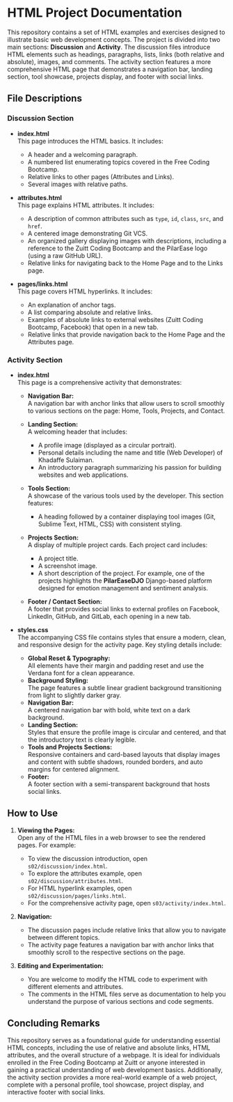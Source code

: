 # HTML Project Documentation

This repository contains a set of HTML examples and exercises designed to illustrate basic web development concepts. The project is divided into two main sections: **Discussion** and **Activity**. The discussion files introduce HTML elements such as headings, paragraphs, lists, links (both relative and absolute), images, and comments. The activity section features a more comprehensive HTML page that demonstrates a navigation bar, landing section, tool showcase, projects display, and footer with social links.

## File Descriptions

### Discussion Section

- **index.html**  
  This page introduces the HTML basics. It includes:
  - A header and a welcoming paragraph.
  - A numbered list enumerating topics covered in the Free Coding Bootcamp.
  - Relative links to other pages (Attributes and Links).
  - Several images with relative paths.

- **attributes.html**  
  This page explains HTML attributes. It includes:
  - A description of common attributes such as `type`, `id`, `class`, `src`, and `href`.
  - A centered image demonstrating Git VCS.
  - An organized gallery displaying images with descriptions, including a reference to the Zuitt Coding Bootcamp and the PilarEase logo (using a raw GitHub URL).
  - Relative links for navigating back to the Home Page and to the Links page.

- **pages/links.html**  
  This page covers HTML hyperlinks. It includes:
  - An explanation of anchor tags.
  - A list comparing absolute and relative links.
  - Examples of absolute links to external websites (Zuitt Coding Bootcamp, Facebook) that open in a new tab.
  - Relative links that provide navigation back to the Home Page and the Attributes page.

### Activity Section

- **index.html**  
  This page is a comprehensive activity that demonstrates:
  - **Navigation Bar:**  
    A navigation bar with anchor links that allow users to scroll smoothly to various sections on the page: Home, Tools, Projects, and Contact.
  
  - **Landing Section:**  
    A welcoming header that includes:
    - A profile image (displayed as a circular portrait).
    - Personal details including the name and title (Web Developer) of Khadaffe Sulaiman.
    - An introductory paragraph summarizing his passion for building websites and web applications.
  
  - **Tools Section:**  
    A showcase of the various tools used by the developer. This section features:
    - A heading followed by a container displaying tool images (Git, Sublime Text, HTML, CSS) with consistent styling.
  
  - **Projects Section:**  
    A display of multiple project cards. Each project card includes:
    - A project title.
    - A screenshot image.
    - A short description of the project. For example, one of the projects highlights the **PilarEaseDJO** Django-based platform designed for emotion management and sentiment analysis.
  
  - **Footer / Contact Section:**  
    A footer that provides social links to external profiles on Facebook, LinkedIn, GitHub, and GitLab, each opening in a new tab.

- **styles.css**  
  The accompanying CSS file contains styles that ensure a modern, clean, and responsive design for the activity page. Key styling details include:
  - **Global Reset & Typography:**  
    All elements have their margin and padding reset and use the Verdana font for a clean appearance.
  - **Background Styling:**  
    The page features a subtle linear gradient background transitioning from light to slightly darker gray.
  - **Navigation Bar:**  
    A centered navigation bar with bold, white text on a dark background.
  - **Landing Section:**  
    Styles that ensure the profile image is circular and centered, and that the introductory text is clearly legible.
  - **Tools and Projects Sections:**  
    Responsive containers and card-based layouts that display images and content with subtle shadows, rounded borders, and auto margins for centered alignment.
  - **Footer:**  
    A footer section with a semi-transparent background that hosts social links.

## How to Use

1. **Viewing the Pages:**  
   Open any of the HTML files in a web browser to see the rendered pages. For example:
   - To view the discussion introduction, open `s02/discussion/index.html`.
   - To explore the attributes example, open `s02/discussion/attributes.html`.
   - For HTML hyperlink examples, open `s02/discussion/pages/links.html`.
   - For the comprehensive activity page, open `s03/activity/index.html`.

2. **Navigation:**  
   - The discussion pages include relative links that allow you to navigate between different topics.
   - The activity page features a navigation bar with anchor links that smoothly scroll to the respective sections on the page.

3. **Editing and Experimentation:**  
   - You are welcome to modify the HTML code to experiment with different elements and attributes.
   - The comments in the HTML files serve as documentation to help you understand the purpose of various sections and code segments.

## Concluding Remarks

This repository serves as a foundational guide for understanding essential HTML concepts, including the use of relative and absolute links, HTML attributes, and the overall structure of a webpage. It is ideal for individuals enrolled in the Free Coding Bootcamp at Zuitt or anyone interested in gaining a practical understanding of web development basics. Additionally, the activity section provides a more real-world example of a web project, complete with a personal profile, tool showcase, project display, and interactive footer with social links.